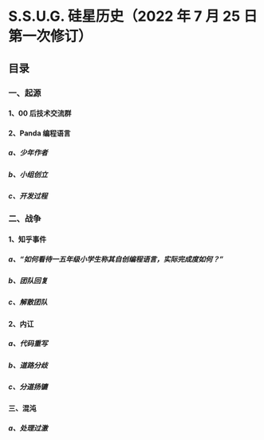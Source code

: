 # S.S.U.G. 硅星历史（2022 年 7 月 25 日第一次修订）

## 目录

### 一、起源

#### 1、00 后技术交流群

#### 2、Panda 编程语言

##### a、少年作者

##### b、小组创立

##### c、开发过程

### 二、战争

#### 1、知乎事件

##### a、“如何看待一五年级小学生称其自创编程语言，实际完成度如何？”

##### b、团队回复

##### c、解散团队

#### 2、内讧

##### a、代码重写

##### b、道路分歧

##### c、分道扬镳

#### 三、混沌

##### a、处理过激

##### 
